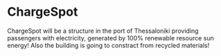 # ChargeSpot

ChargeSpot will be a structure in the port of Thessaloniki providing passengers with electricity, generated by 100% renewable resource sun energy! Also the building is going to constract from recycled materials!
